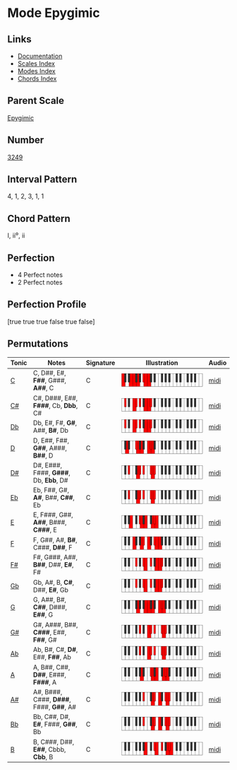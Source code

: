 # Mode Epygimic

## Links

- [Documentation](index.md)
- [Scales Index](Scales.md)
- [Modes Index](Modes.md)
- [Chords Index](Chords.md)

## Parent Scale

[Epygimic](ScaleEpygimic.md)

## Number

[3249](https://ianring.com/musictheory/scales/3249)

## Interval Pattern

4, 1, 2, 3, 1, 1

## Chord Pattern

I, ii⁰, ii

## Perfection

- 4 Perfect notes
- 2 Perfect notes

## Perfection Profile

[true true true false true false]

## Permutations

| Tonic | Notes | Signature | Illustration | Audio |
|-------|-------|-----------|--------------|-------|
| [C](ModeCNaturalEpygimic.md) | C, D##, E#, **F##**, G###, **A##**, C | C | ![CNaturalEpygimic](ModeCNaturalEpygimic.png) | [midi](https://github.com/edipermadi/music/blob/main/docs/ModeCNaturalEpygimic.mid?raw=true) |
| [C#](ModeCSharpEpygimic.md) | C#, D###, E##, **F###**, Cb, **Dbb**, C# | C | ![CSharpEpygimic](ModeCSharpEpygimic.png) | [midi](https://github.com/edipermadi/music/blob/main/docs/ModeCSharpEpygimic.mid?raw=true) |
| [Db](ModeDFlatEpygimic.md) | Db, E#, F#, **G#**, A##, **B#**, Db | C | ![DFlatEpygimic](ModeDFlatEpygimic.png) | [midi](https://github.com/edipermadi/music/blob/main/docs/ModeDFlatEpygimic.mid?raw=true) |
| [D](ModeDNaturalEpygimic.md) | D, E##, F##, **G##**, A###, **B##**, D | C | ![DNaturalEpygimic](ModeDNaturalEpygimic.png) | [midi](https://github.com/edipermadi/music/blob/main/docs/ModeDNaturalEpygimic.mid?raw=true) |
| [D#](ModeDSharpEpygimic.md) | D#, E###, F###, **G###**, Db, **Ebb**, D# | C | ![DSharpEpygimic](ModeDSharpEpygimic.png) | [midi](https://github.com/edipermadi/music/blob/main/docs/ModeDSharpEpygimic.mid?raw=true) |
| [Eb](ModeEFlatEpygimic.md) | Eb, F##, G#, **A#**, B##, **C##**, Eb | C | ![EFlatEpygimic](ModeEFlatEpygimic.png) | [midi](https://github.com/edipermadi/music/blob/main/docs/ModeEFlatEpygimic.mid?raw=true) |
| [E](ModeENaturalEpygimic.md) | E, F###, G##, **A##**, B###, **C###**, E | C | ![ENaturalEpygimic](ModeENaturalEpygimic.png) | [midi](https://github.com/edipermadi/music/blob/main/docs/ModeENaturalEpygimic.mid?raw=true) |
| [F](ModeFNaturalEpygimic.md) | F, G##, A#, **B#**, C###, **D##**, F | C | ![FNaturalEpygimic](ModeFNaturalEpygimic.png) | [midi](https://github.com/edipermadi/music/blob/main/docs/ModeFNaturalEpygimic.mid?raw=true) |
| [F#](ModeFSharpEpygimic.md) | F#, G###, A##, **B##**, D##, **E#**, F# | C | ![FSharpEpygimic](ModeFSharpEpygimic.png) | [midi](https://github.com/edipermadi/music/blob/main/docs/ModeFSharpEpygimic.mid?raw=true) |
| [Gb](ModeGFlatEpygimic.md) | Gb, A#, B, **C#**, D##, **E#**, Gb | C | ![GFlatEpygimic](ModeGFlatEpygimic.png) | [midi](https://github.com/edipermadi/music/blob/main/docs/ModeGFlatEpygimic.mid?raw=true) |
| [G](ModeGNaturalEpygimic.md) | G, A##, B#, **C##**, D###, **E##**, G | C | ![GNaturalEpygimic](ModeGNaturalEpygimic.png) | [midi](https://github.com/edipermadi/music/blob/main/docs/ModeGNaturalEpygimic.mid?raw=true) |
| [G#](ModeGSharpEpygimic.md) | G#, A###, B##, **C###**, E##, **F##**, G# | C | ![GSharpEpygimic](ModeGSharpEpygimic.png) | [midi](https://github.com/edipermadi/music/blob/main/docs/ModeGSharpEpygimic.mid?raw=true) |
| [Ab](ModeAFlatEpygimic.md) | Ab, B#, C#, **D#**, E##, **F##**, Ab | C | ![AFlatEpygimic](ModeAFlatEpygimic.png) | [midi](https://github.com/edipermadi/music/blob/main/docs/ModeAFlatEpygimic.mid?raw=true) |
| [A](ModeANaturalEpygimic.md) | A, B##, C##, **D##**, E###, **F###**, A | C | ![ANaturalEpygimic](ModeANaturalEpygimic.png) | [midi](https://github.com/edipermadi/music/blob/main/docs/ModeANaturalEpygimic.mid?raw=true) |
| [A#](ModeASharpEpygimic.md) | A#, B###, C###, **D###**, F###, **G##**, A# | C | ![ASharpEpygimic](ModeASharpEpygimic.png) | [midi](https://github.com/edipermadi/music/blob/main/docs/ModeASharpEpygimic.mid?raw=true) |
| [Bb](ModeBFlatEpygimic.md) | Bb, C##, D#, **E#**, F###, **G##**, Bb | C | ![BFlatEpygimic](ModeBFlatEpygimic.png) | [midi](https://github.com/edipermadi/music/blob/main/docs/ModeBFlatEpygimic.mid?raw=true) |
| [B](ModeBNaturalEpygimic.md) | B, C###, D##, **E##**, Cbbb, **Cbb**, B | C | ![BNaturalEpygimic](ModeBNaturalEpygimic.png) | [midi](https://github.com/edipermadi/music/blob/main/docs/ModeBNaturalEpygimic.mid?raw=true) |
